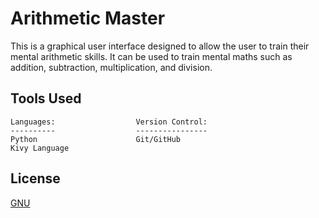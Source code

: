 # Arithmetic Master
This is a graphical user interface designed to allow the user to train their mental arithmetic skills. It can be used to train mental maths such as addition, subtraction, multiplication, and division.

## Tools Used
```
Languages:                  Version Control:
----------                  ----------------
Python                      Git/GitHub
Kivy Language
```

## License
[GNU ](https://choosealicense.com/licenses/gpl-3.0/)
